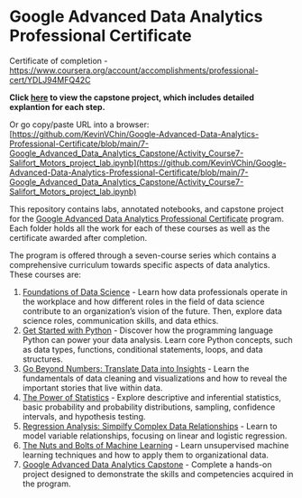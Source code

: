 # Google Advanced Data Analytics Professional Certificate

Certificate of completion - https://www.coursera.org/account/accomplishments/professional-cert/YDLJ94MFQ42C

**Click [here](https://github.com/KevinVChin/Google-Advanced-Data-Analytics-Professional-Certificate/blob/main/7-Google_Advanced_Data_Analytics_Capstone/Activity_Course7-Salifort_Motors_project_lab.ipynb) to view the capstone project, which includes detailed explantion for each step.**

Or go copy/paste URL into a browser:  
[https://github.com/KevinVChin/Google-Advanced-Data-Analytics-Professional-Certificate/blob/main/7-Google_Advanced_Data_Analytics_Capstone/Activity_Course7-Salifort_Motors_project_lab.ipynb](https://github.com/KevinVChin/Google-Advanced-Data-Analytics-Professional-Certificate/blob/main/7-Google_Advanced_Data_Analytics_Capstone/Activity_Course7-Salifort_Motors_project_lab.ipynb)


This repository contains labs, annotated notebooks, and capstone project for the [Google Advanced Data Analytics Professional Certificate](https://www.coursera.org/professional-certificates/google-advanced-data-analytics) program. Each folder holds all the work for each of these courses as well as the certificate awarded after completion.

The program is offered through a seven-course series which contains a comprehensive curriculum towards specific aspects of data analytics. These courses are:

1. [Foundations of Data Science](https://www.coursera.org/learn/foundations-of-data-science?specialization=google-advanced-data-analytics) - Learn how data professionals operate in the workplace and how different roles in the field of data science contribute to an organization’s vision of the future. Then, explore data science roles, communication skills, and data ethics.
2. [Get Started with Python](https://www.coursera.org/learn/get-started-with-python?specialization=google-advanced-data-analytics) - Discover how the programming language Python can power your data analysis. Learn core Python concepts, such as data types, functions, conditional statements, loops, and data structures.
3. [Go Beyond Numbers: Translate Data into Insights](https://www.coursera.org/learn/go-beyond-the-numbers-translate-data-into-insight?specialization=google-advanced-data-analytics) - Learn the fundamentals of data cleaning and visualizations and how to reveal the important stories that live within data.
4. [The Power of Statistics](https://www.coursera.org/learn/the-power-of-statistics?specialization=google-advanced-data-analytics) - Explore descriptive and inferential statistics, basic probability and probability distributions, sampling, confidence intervals, and hypothesis testing.
5. [Regression Analysis: Simpilfy Complex Data Relationships](https://www.coursera.org/learn/regression-analysis-simplify-complex-data-relationships?specialization=google-advanced-data-analytics) - Learn to model variable relationships, focusing on linear and logistic regression.
6. [The Nuts and Bolts of Machine Learning](https://www.coursera.org/learn/the-nuts-and-bolts-of-machine-learning?specialization=google-advanced-data-analytics) - Learn unsupervised machine learning techniques and how to apply them to organizational data. 
7. [Google Advanced Data Analytics Capstone](https://www.coursera.org/learn/google-advanced-data-analytics-capstone?specialization=google-advanced-data-analytics) - Complete a hands-on project designed to demonstrate the skills and competencies acquired in the program. 
